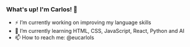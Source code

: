 ### What's up! I'm Carlos! 👋

- ⚡ I’m currently working on improving my language skills
- 🌱 I’m currently learning HTML, CSS, JavaScript, React, Python and AI
- 📫 How to reach me: @eucarlols
